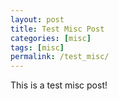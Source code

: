 ```yaml
---
layout: post
title: Test Misc Post
categories: [misc]
tags: [misc]
permalink: /test_misc/
---
```


This is a test misc post! 